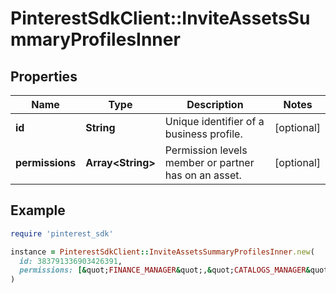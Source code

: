 # PinterestSdkClient::InviteAssetsSummaryProfilesInner

## Properties

| Name | Type | Description | Notes |
| ---- | ---- | ----------- | ----- |
| **id** | **String** | Unique identifier of a business profile. | [optional] |
| **permissions** | **Array&lt;String&gt;** | Permission levels member or partner has on an asset. | [optional] |

## Example

```ruby
require 'pinterest_sdk'

instance = PinterestSdkClient::InviteAssetsSummaryProfilesInner.new(
  id: 383791336903426391,
  permissions: [&quot;FINANCE_MANAGER&quot;,&quot;CATALOGS_MANAGER&quot;,&quot;AUDIENCE_MANAGER&quot;]
)
```

